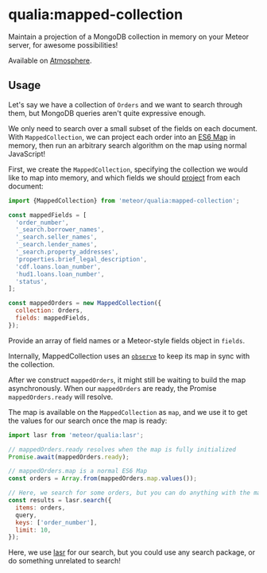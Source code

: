 # qualia:mapped-collection

Maintain a projection of a MongoDB collection in memory on your Meteor server,
for awesome possibilities!

Available on [Atmosphere](https://atmospherejs.com/qualia/mapped-collection).

## Usage

Let's say we have a collection of `Orders` and we want to search through them,
but MongoDB queries aren't quite expressive enough.

We only need to search over a small subset of the fields on each document. With
`MappedCollection`, we can project each order into an
[ES6 Map](https://developer.mozilla.org/en-US/docs/Web/JavaScript/Reference/Global_Objects/Map)
in memory, then run  an arbitrary search algorithm on the map using normal
JavaScript!

First, we create the `MappedCollection`, specifying the collection we would like
to map into memory, and which fields we should
[project](https://docs.meteor.com/api/collections.html#fieldspecifiers)
from each document:

```js
import {MappedCollection} from 'meteor/qualia:mapped-collection';

const mappedFields = [
  'order_number',
  '_search.borrower_names',
  '_search.seller_names',
  '_search.lender_names',
  '_search.property_addresses',
  'properties.brief_legal_description',
  'cdf.loans.loan_number',
  'hud1.loans.loan_number',
  'status',
];

const mappedOrders = new MappedCollection({
  collection: Orders,
  fields: mappedFields,
});
```

Provide an array of field names or a Meteor-style fields object in `fields`.

Internally, MappedCollection uses an
[`observe`](https://docs.meteor.com/api/collections.html#Mongo-Cursor-observe)
to keep its map in sync with the collection.

After we construct `mappedOrders`, it might still be waiting to build the map
asynchronously. When our `mappedOrders` are ready, the Promise
`mappedOrders.ready` will resolve.

The map is available on the `MappedCollection` as `map`, and we use it to get
the values for our search once the map is ready:

```js
import lasr from 'meteor/qualia:lasr';

// mappedOrders.ready resolves when the map is fully initialized
Promise.await(mappedOrders.ready);

// mappedOrders.map is a normal ES6 Map
const orders = Array.from(mappedOrders.map.values());

// Here, we search for some orders, but you can do anything with the map!
const results = lasr.search({
  items: orders,
  query,
  keys: ['order_number'],
  limit: 10,
});
```

Here, we use [lasr](https://github.com/qualialabs/lasr/) for our search, but
you could use any search package, or do something unrelated to search!
